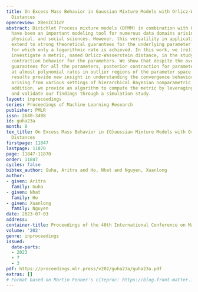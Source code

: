 ```yaml
---
title: On Excess Mass Behavior in Gaussian Mixture Models with Orlicz-Wasserstein
  Distances
openreview: X9enIC31dY
abstract: Dirichlet Process mixture models (DPMM) in combination with Gaussian kernels
  have been an important modeling tool for numerous data domains arising from biological,
  physical, and social sciences. However, this versatility in applications does not
  extend to strong theoretical guarantees for the underlying parameter estimates,
  for which only a logarithmic rate is achieved. In this work, we (re)introduce and
  investigate a metric, named Orlicz-Wasserstein distance, in the study of the Bayesian
  contraction behavior for the parameters. We show that despite the overall slow convergence
  guarantees for all the parameters, posterior contraction for parameters happens
  at almost polynomial rates in outlier regions of the parameter space. Our theoretical
  results provide new insight in understanding the convergence behavior of parameters
  arising from various settings of hierarchical Bayesian nonparametric models. In
  addition, we provide an algorithm to compute the metric by leveraging Sinkhorn divergences
  and validate our findings through a simulation study.
layout: inproceedings
series: Proceedings of Machine Learning Research
publisher: PMLR
issn: 2640-3498
id: guha23a
month: 0
tex_title: On Excess Mass Behavior in {G}aussian Mixture Models with Orlicz-{W}asserstein
  Distances
firstpage: 11847
lastpage: 11870
page: 11847-11870
order: 11847
cycles: false
bibtex_author: Guha, Aritra and Ho, Nhat and Nguyen, Xuanlong
author:
- given: Aritra
  family: Guha
- given: Nhat
  family: Ho
- given: Xuanlong
  family: Nguyen
date: 2023-07-03
address: 
container-title: Proceedings of the 40th International Conference on Machine Learning
volume: '202'
genre: inproceedings
issued:
  date-parts:
  - 2023
  - 7
  - 3
pdf: https://proceedings.mlr.press/v202/guha23a/guha23a.pdf
extras: []
# Format based on Martin Fenner's citeproc: https://blog.front-matter.io/posts/citeproc-yaml-for-bibliographies/
---
```

